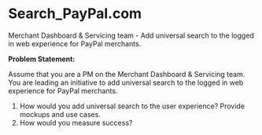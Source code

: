 # Search_PayPal.com
Merchant Dashboard &amp; Servicing team - Add universal search to the logged in web experience for PayPal merchants.


**Problem Statement:**

Assume that you are a PM on the Merchant Dashboard & Servicing team. You are leading an initiative to add universal search to the logged in web experience for PayPal merchants.

1. How would you add universal search to the user experience? Provide mockups and use
cases.
2. How would you measure success?

